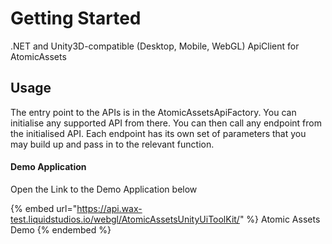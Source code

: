 # Getting Started
.NET and Unity3D-compatible (Desktop, Mobile, WebGL) ApiClient for AtomicAssets

## Usage

 The entry point to the APIs is in the AtomicAssetsApiFactory. You can initialise any supported API from there.
 You can then call any endpoint from the initialised API.
 Each endpoint has its own set of parameters that you may build up and pass in to the relevant function.


#### Demo Application

Open the Link to the Demo Application below

{% embed url="https://api.wax-test.liquidstudios.io/webgl/AtomicAssetsUnityUiToolKit/" %}
Atomic Assets Demo
{% endembed %}
